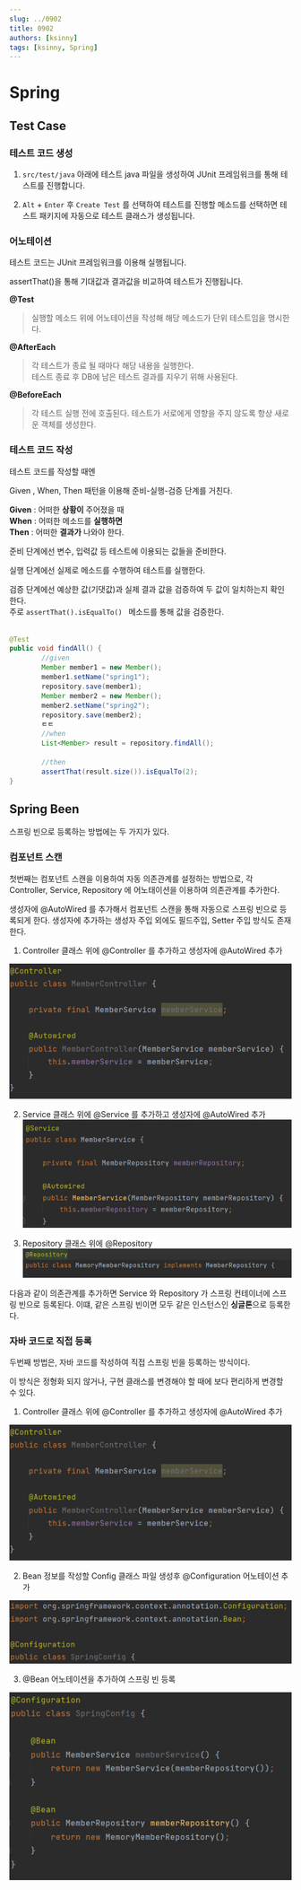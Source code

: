 ```yaml
---
slug: ../0902
title: 0902
authors: [ksinny]
tags: [ksinny, Spring]
---
```


# Spring

## Test Case

### 테스트 코드 생성
1. `src/test/java` 아래에 테스트 java 파일을 생성하여 JUnit 프레임워크를 통해 테스트를 진행합니다.

2. `Alt` + `Enter` 후 `Create Test` 를 선택하여 테스트를 진행할 메소드를 선택하면
테스트 패키지에 자동으로 테스트 클래스가 생성됩니다.


### 어노테이션

테스트 코드는 JUnit 프레임워크를 이용해 실행됩니다.

assertThat()을 통해 기대값과 결과값을 비교하여 테스트가 진행됩니다.



**@Test**
> 실행할 메소드 위에 어노테이션을 작성해 해당 메소드가 단위 테스트임을 명시한다.

**@AfterEach**
> 각 테스트가 종료 될 때마다 해당 내용을 실행한다.  
> 테스트 종료 후 DB에 남은 테스트 결과를 지우기 위해 사용된다.

**@BeforeEach**
> 각 테스트 실행 전에 호출된다. 테스트가 서로에게 영향을 주지 않도록 항상 새로운 객체를 생성한다.


### 테스트 코드 작성

테스트 코드를 작성할 때엔 

Given , When, Then 패턴을 이용해 준비-실행-검증 단계를 거친다.

**Given** : 어떠한 **상황이** 주어졌을 때  
**When** : 어떠한 메소드를 **실행하면**  
**Then** : 어떠한 **결과가** 나와야 한다.  


준비 단계에선 변수, 입력값 등 테스트에 이용되는 값들을 준비한다.  

실행 단계에선 실제로 메소드를 수행하여 테스트를 실행한다.  

검증 단계에선 예상한 값(기댓값)과 실제 결과 값을 검증하여 두 값이 일치하는지 확인한다.  
주로 `assertThat().isEqualTo() ` 메소드를 통해 값을 검증한다. 


```java

@Test
public void findAll() {
        //given
        Member member1 = new Member();
        member1.setName("spring1");
        repository.save(member1);
        Member member2 = new Member();
        member2.setName("spring2");
        repository.save(member2);
        ㅌㅌ
        //when
        List<Member> result = repository.findAll();
        
        //then
        assertThat(result.size()).isEqualTo(2);
}

```

## Spring Been

스프링 빈으로 등록하는 방법에는 두 가지가 있다.

### 컴포넌트 스캔
첫번째는 컴포넌트 스캔을 이용하여 자동 의존관계를 설정하는 방법으로,
각 Controller, Service, Repository 에 어노태이션을 이용하여 의존관계를 추가한다. 


생성자에 @AutoWired 를 추가해서 컴포넌트 스캔을 통해 자동으로 스프링 빈으로 등록되게 한다.
생성자에 추가하는 생성자 주입 외에도 필드주입, Setter 주입 방식도 존재한다. 

1. Controller 클래스 위에 @Controller 를 추가하고 생성자에 @AutoWired 추가

![img_12.png](img_12.png)


2. Service 클래스 위에 @Service 를 추가하고 생성자에 @AutoWired 추가
![img_11.png](img_11.png)  

3. Repository 클래스 위에 @Repository
![img_10.png](img_10.png)  

다음과 같이 의존관계를 추가하면 Service 와 Repository 가 스프링 컨테이너에 스프링 빈으로 등록된다.
이떄, 같은 스프링 빈이면 모두 같은 인스턴스인 **싱글톤**으로 등록한다.


### 자바 코드로 직접 등록

두번째 방법은, 자바 코드를 작성하여 직접 스프링 빈을 등록하는 방식이다.

이 방식은 정형화 되지 않거나, 구현 클래스를 변경해야 할 때에 보다 편리하게 변경할 수 있다.

1. Controller 클래스 위에 @Controller 를 추가하고 생성자에 @AutoWired 추가

![img_12.png](img_12.png)

2. Bean 정보를 작성할 Config 클래스 파일 생성후 @Configuration 어노테이션 추가

![img_13.png](img_13.png)

3. @Bean 어노테이션을 추가하여 스프링 빈 등록

![img_14.png](img_14.png)
